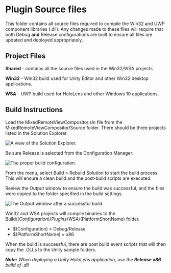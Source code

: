 # Plugin Source files

This folder contains all source files required to compile the Win32 and UWP component libraries (.dll). Any changes made to these files will require that both Debug **and** Release configurations are built to ensure all files are updated and deployed appropriately.

## Project Files

**Shared** - contains all the source files used in the Win32/WSA projects

**Win32** - Win32 build used for Unity Editor and other Win32 desktop applications.

**WSA** - UWP build used for HoloLens and other Windows 10 applications.

## Build Instructions

Load the MixedRemoteViewCompositor.sln file from the MixedRemoteViewCompositor/Source folder. There should be three projects listed in the Solution Explorer.

![A view of the Solution Explorer.](../images/Solution.png)

Be sure Release is selected from the Configuration Manager:

![The proper build configuration.](../images/Build.png)

From the menu, select Build > Rebuild Solution to start the build process. This will ensure a clean build and the post-build scripts are executed.

Review the Output window to ensure the build was successful, and the files were copied to the folder specified in the build settings.

![The Output window after a successful build.](../images/Output.png)

Win32 and WSA projects will compile binaries to the Build/$(Configuration)/Plugins{/WSA}/$(PlatformShortName) folder.

+ $(Configuration) = Debug/Release
+ $(PlatformShortName) = x86

When the build is successful, there are post build event scripts that will then copy the .DLLs to the Unity sample folders.

***Note:** When deploying a Unity HoloLens application, use the **Release x86** build of .dll*
